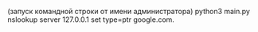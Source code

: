 (запуск командной строки от имени администратора)
  python3 main.py
  nslookup
  server 127.0.0.1
  set type=ptr
  google.com.
